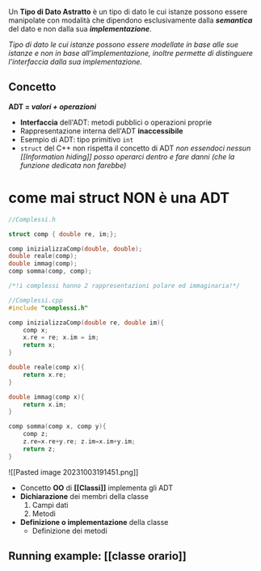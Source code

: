 
Un **Tipo di Dato Astratto** è un tipo di dato le cui istanze possono essere manipolate con modalità che dipendono esclusivamente dalla **_semantica_** del dato e non dalla sua **_implementazione_**.

*Tipo di dato le cui istanze possono essere modellate in base alle sue istanze e non in base all'implementazione, inoltre permette di distinguere l'interfaccia dalla sua implementazione.*

## Concetto 
**ADT = _valori + operazioni_**
- **Interfaccia** dell'ADT: metodi pubblici o operazioni proprie
- Rappresentazione interna dell'ADT **inaccessibile**
- Esempio di ADT: tipo primitivo `int`
- `struct` del C++ non rispetta il concetto di ADT *non essendoci nessun [[Information hiding]] posso operarci dentro e fare danni (che la funzione dedicata non farebbe)*

# come mai struct NON è una ADT
````C++
//Complessi.h

struct comp { double re, im;};

comp inizializzaComp(double, double);
double reale(comp);
double immag(comp);
comp somma(comp, comp);

/*!i complessi hanno 2 rappresentazioni polare ed immaginaria!*/

//Complessi.cpp
#include "complessi.h"

comp inizializzaComp(double re, double im){
	comp x;
	x.re = re; x.im = im;
	return x;
}

double reale(comp x){
	return x.re;
}

double immag(comp x){
	return x.im;
}

comp somma(comp x, comp y){
	comp z;
	z.re=x.re+y.re; z.im=x.im+y.im;
	return z;
}

````

![[Pasted image 20231003191451.png]]

- Concetto **OO** di **[[Classi]]** implementa gli ADT
- **Dichiarazione** dei membri della classe
	1. Campi dati
	2. Metodi
- **Definizione o implementazione** della classe
	- Definizione dei metodi

## Running example: [[classe orario]]